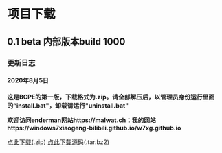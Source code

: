 <div style="width:100%;margin:0 auto">
<p><h1>项目下载</h1></p>
<p><h2>0.1 beta 内部版本build 1000</h2></p>
<p><h3>更新日志</h3></p>
<p><h4>2020年8月5日</h4></p>
<p><b>这是BCPE的第一版，下载格式为.zip。请全部解压后，以管理员身份运行里面的“install.bat"，卸载请运行"uninstall.bat"</b></p>
<p><b>欢迎访问enderman网站https://malwat.ch；我的网站https://windows7xiaogeng-bilibili.github.io/w7xg.github.io</p></b>
<a href="MS-DOS.zip">点此下载</a>(.zip)
<a href="MS-DOS.tar.bz2">点此下载源码</a>(.tar.bz2)
</div>


